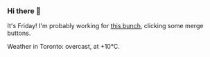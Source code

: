 ### Hi there :wave:

It's Friday! I'm probably working for [this bunch](https://github.com/kohofinancial), clicking some merge buttons.

Weather in Toronto: overcast, at +10°C.
